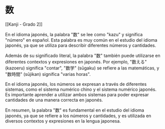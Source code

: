 # 数

[[Kanji - Grado 2]]

En el idioma japonés, la palabra "数" se lee como "kazu" y significa "número" en español. Esta palabra es muy común en el estudio del idioma japonés, ya que se utiliza para describir diferentes números y cantidades.

Además de su significado literal, la palabra "数" también puede utilizarse en diferentes contextos y expresiones en japonés. Por ejemplo, "数える" (kazoeru) significa "contar", "数学" (sūgaku) se refiere a las matemáticas, y "数時間" (sūjikan) significa "varias horas".

En el idioma japonés, los números se expresan a través de diferentes sistemas, como el sistema numérico chino y el sistema numérico japonés. Es importante aprender a utilizar ambos sistemas para poder expresar cantidades de una manera correcta en japonés.

En resumen, la palabra "数" es fundamental en el estudio del idioma japonés, ya que se refiere a los números y cantidades, y es utilizada en diversos contextos y expresiones en la lengua japonesa.
